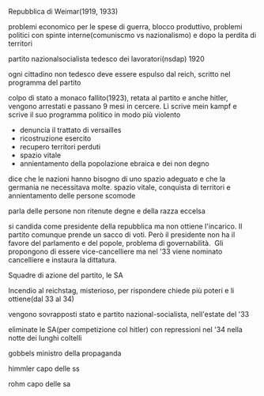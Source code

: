 Repubblica di Weimar(1919, 1933)

problemi economico per le spese di guerra, blocco produttivo, problemi politici con spinte interne(comuniscmo vs nazionalismo) e dopo la perdita di territori

partito nazionalsocialista tedesco dei lavoratori(nsdap) 1920

ogni cittadino non tedesco deve essere espulso dal reich, scritto nel programma del partito

colpo di stato a monaco fallito(1923), retata al partito e anche hitler, vengono arrestati e passano 9 mesi in cercere. Lì scrive mein kampf e scrive il suo programma politico in modo più violento

-   denuncia il trattato di versailles
-   ricostruzione esercito
-   recupero territori perduti
-   spazio vitale
-   annientamento della popolazione ebraica e dei non degno

dice che le nazioni hanno bisogno di uno spazio adeguato e che la germania ne necessitava molte. spazio vitale, conquista di territori e annientamento delle persone scomode

parla delle persone non ritenute degne e della razza eccelsa

si candida come presidente della repubblica ma non ottiene l'incarico. Il partito comunque prende un sacco di voti. Però il presidente non ha il favore del parlamento e del popole, problema di governabilità.  Gli propongono di essere vice-cancelliere ma nel '33 viene nominato cancelliere e instaura la dittatura.

Squadre di azione del partito, le SA

Incendio al reichstag, misterioso, per rispondere chiede più poteri e li ottiene(dal 33 al 34)

vengono sovrapposti stato e partito nazional-socialista, nell'estate del '33

eliminate le SA(per competizione col hitler) con repressioni nel '34 nella notte dei lunghi coltelli

gobbels ministro della propaganda

himmler capo delle ss

rohm capo delle sa